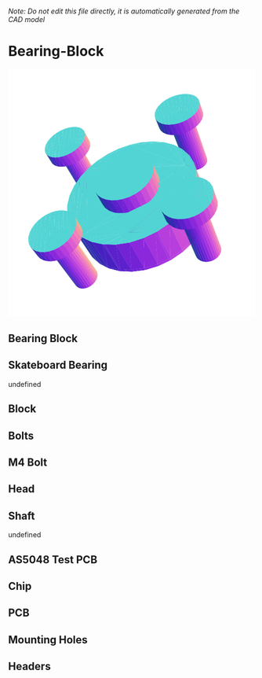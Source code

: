 ###### Note: Do not edit this file directly, it is automatically generated from the CAD model

# Bearing-Block

![](/project.svg)

## Bearing Block


## Skateboard Bearing


undefined


## Block


## Bolts


## M4 Bolt


## Head


## Shaft


undefined


## AS5048 Test PCB


## Chip


## PCB


## Mounting Holes


## Headers


